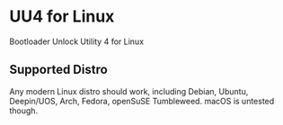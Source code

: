 # UU4 for Linux
Bootloader Unlock Utility 4 for Linux

## Supported Distro
Any modern Linux distro should work, including Debian, Ubuntu, Deepin/UOS, Arch, Fedora, openSuSE Tumbleweed.
macOS is untested though.
